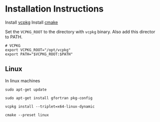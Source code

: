 # Installation Instructions

Install [vcpkg](https://github.com/microsoft/vcpkg.git)
Install [cmake](https://cmake.org/)

Set the `VCPKG_ROOT` to the directory with `vcpkg` binary. Also add this director to PATH.

```
# VCPKG
export VCPKG_ROOT="/opt/vcpkg"
export PATH="$VCPKG_ROOT:$PATH"
```

## Linux

In linux machines

`sudo apt-get update`

`sudo apt-get install gfortran pkg-config`

`vcpkg install --triplet=x64-linux-dynamic`

`cmake --preset linux`



